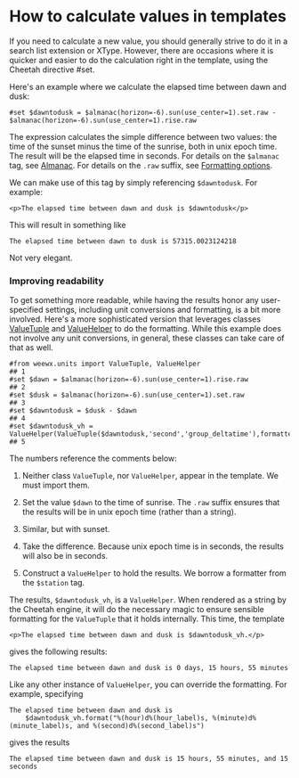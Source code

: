 # How to calculate values in templates


If you need to calculate a new value, you should generally strive to do it in a search list
extension or XType. However, there are occasions where it is quicker and easier to do
the calculation right in the template, using the Cheetah directive <span class="code">#set</span>.

Here's an example where we calculate the elapsed time between dawn and dusk:

```
#set $dawntodusk = $almanac(horizon=-6).sun(use_center=1).set.raw - $almanac(horizon=-6).sun(use_center=1).rise.raw
```

The expression calculates the simple difference between two values: the time of the sunset minus the time of
the sunrise, both in unix epoch time. The result will be the elapsed time in seconds. For details on the
`$almanac` tag, see [Almanac](https://weewx.com/docs/customizing.htm#Almanac). For details on the
`.raw` suffix, see [Formatting options](https://weewx.com/docs/customizing.htm#formatting_options).

We can make use of this tag by simply referencing `$dawntodusk`. For example:

```
<p>The elapsed time between dawn and dusk is $dawntodusk</p>
```

This will result in something like

```
The elapsed time between dawn to dusk is 57315.0023124218
```

Not very elegant.

### Improving readability

To get something more readable, while having the results honor any user-specified
settings, including unit conversions and formatting, is a bit more involved.
Here's a more sophisticated version that leverages classes [ValueTuple](https://weewx.com/docs/customizing.htm#ValueTuple) 
and [ValueHelper](https://weewx.com/docs/customizing.htm#ValueHelper) to do the formatting.
While this example does not involve any unit conversions, in general, these classes can take care of
that as well.

```
#from weewx.units import ValueTuple, ValueHelper                                                                   ## 1
#set $dawn = $almanac(horizon=-6).sun(use_center=1).rise.raw                                                       ## 2
#set $dusk = $almanac(horizon=-6).sun(use_center=1).set.raw                                                        ## 3
#set $dawntodusk = $dusk - $dawn                                                                                   ## 4
#set $dawntodusk_vh = ValueHelper(ValueTuple($dawntodusk,'second','group_deltatime'),formatter=$station.formatter) ## 5
```

The numbers reference the comments below:

1. Neither class `ValueTuple`, nor `ValueHelper`, appear in the template. We must import them.

2. Set the value `$dawn` to the time of sunrise. The `.raw`
suffix ensures that the results will be in unix epoch time (rather than a string).
 
3. Similar, but with sunset.
 
4. Take the difference. Because unix epoch time is in seconds, the results will also be in seconds.

5. Construct a `ValueHelper` to hold the results. We borrow a formatter from the `$station` tag.


The results, `$dawntodusk_vh`, is a `ValueHelper`. When
rendered as a string by the Cheetah engine, it will do the necessary magic to ensure sensible formatting
for the `ValueTuple` that it holds internally. This time, the template

```
<p>The elapsed time between dawn and dusk is $dawntodusk_vh.</p>
```

gives the following results:

```
The elapsed time between dawn and dusk is 0 days, 15 hours, 55 minutes
```

Like any other instance of `ValueHelper`, you can override the formatting.
For example, specifying

```
The elapsed time between dawn and dusk is
    $dawntodusk_vh.format("%(hour)d%(hour_label)s, %(minute)d%(minute_label)s, and %(second)d%(second_label)s")
```    

gives the results

```
The elapsed time between dawn and dusk is 15 hours, 55 minutes, and 15 seconds
```
